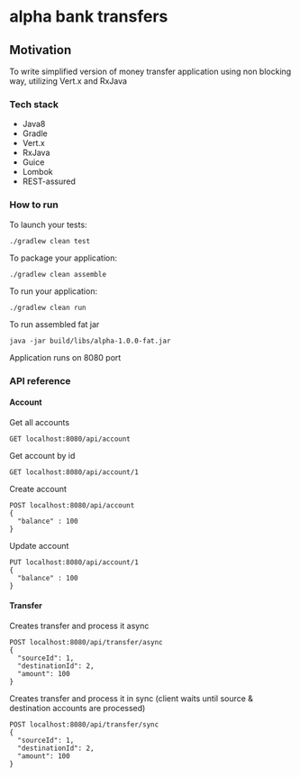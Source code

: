 # alpha bank transfers

## Motivation

To write simplified version of money transfer application using non blocking way, utilizing Vert.x and RxJava

### Tech stack
* Java8
* Gradle
* Vert.x
* RxJava
* Guice
* Lombok 
* REST-assured

### How to run
To launch your tests:
```
./gradlew clean test
```

To package your application:
```
./gradlew clean assemble
```

To run your application:
```
./gradlew clean run
```

To run assembled fat jar
```
java -jar build/libs/alpha-1.0.0-fat.jar 
```
Application runs on 8080 port

### API reference

#### Account
Get all accounts
```
GET localhost:8080/api/account
```
Get account by id
```
GET localhost:8080/api/account/1
```
Create account
```
POST localhost:8080/api/account
{
  "balance" : 100
}
```
Update account
```
PUT localhost:8080/api/account/1
{
  "balance" : 100
}
```
#### Transfer
Creates transfer and process it async
```
POST localhost:8080/api/transfer/async
{
  "sourceId": 1,
  "destinationId": 2,
  "amount": 100
}
```
Creates transfer and process it in sync (client waits until source & destination accounts are processed)
```
POST localhost:8080/api/transfer/sync
{
  "sourceId": 1,
  "destinationId": 2,
  "amount": 100
}
```
